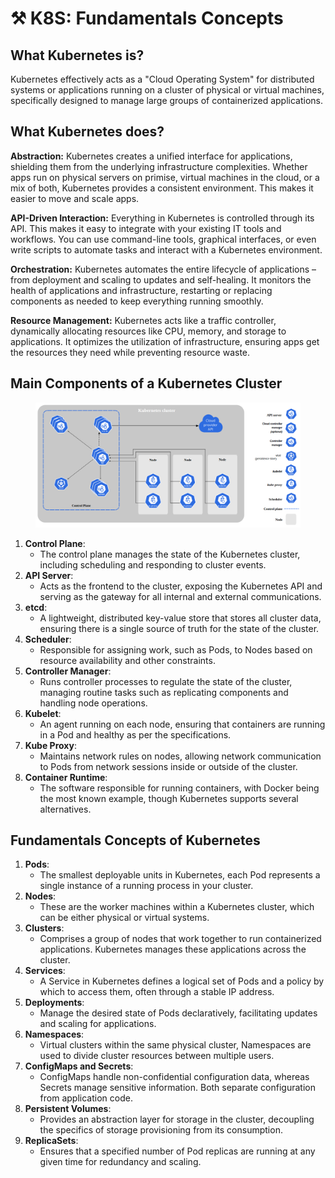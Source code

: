 # ⚒️ K8S: Fundamentals Concepts

## What Kubernetes is?

Kubernetes effectively acts as a "Cloud Operating System" for distributed systems or applications running on a cluster of physical or virtual machines, specifically designed to manage large groups of containerized applications.

## What Kubernetes does?

**Abstraction:** Kubernetes creates a unified interface for applications, shielding them from the underlying infrastructure complexities. Whether apps run on physical servers on primise, virtual machines in the cloud, or a mix of both, Kubernetes provides a consistent environment. This makes it easier to move and scale apps.

**API-Driven Interaction:** Everything in Kubernetes is controlled through its API. This makes it easy to integrate with your existing IT tools and workflows. You can use command-line tools, graphical interfaces, or even write scripts to automate tasks and interact with a Kubernetes environment.

**Orchestration:** Kubernetes automates the entire lifecycle of applications – from deployment and scaling to updates and self-healing. It monitors the health of applications and infrastructure, restarting or replacing components as needed to keep everything running smoothly.

**Resource Management:** Kubernetes acts like a traffic controller, dynamically allocating resources like CPU, memory, and storage to applications. It optimizes the utilization of infrastructure, ensuring  apps get the resources they need while preventing resource waste.

## Main Components of a Kubernetes Cluster

<figure><img src=".gitbook/assets/image (25).png" alt=""><figcaption></figcaption></figure>

1. **Control Plane**:
   * The control plane manages the state of the Kubernetes cluster, including scheduling and responding to cluster events.
2. **API Server**:
   * Acts as the frontend to the cluster, exposing the Kubernetes API and serving as the gateway for all internal and external communications.
3. **etcd**:
   * A lightweight, distributed key-value store that stores all cluster data, ensuring there is a single source of truth for the state of the cluster.
4. **Scheduler**:
   * Responsible for assigning work, such as Pods, to Nodes based on resource availability and other constraints.
5. **Controller Manager**:
   * Runs controller processes to regulate the state of the cluster, managing routine tasks such as replicating components and handling node operations.
6. **Kubelet**:
   * An agent running on each node, ensuring that containers are running in a Pod and healthy as per the specifications.
7. **Kube Proxy**:
   * Maintains network rules on nodes, allowing network communication to Pods from network sessions inside or outside of the cluster.
8. **Container Runtime**:
   * The software responsible for running containers, with Docker being the most known example, though Kubernetes supports several alternatives.

## Fundamentals Concepts of Kubernetes

1. **Pods**:
   * The smallest deployable units in Kubernetes, each Pod represents a single instance of a running process in your cluster.
2. **Nodes**:
   * These are the worker machines within a Kubernetes cluster, which can be either physical or virtual systems.
3. **Clusters**:
   * Comprises a group of nodes that work together to run containerized applications. Kubernetes manages these applications across the cluster.
4. **Services**:
   * A Service in Kubernetes defines a logical set of Pods and a policy by which to access them, often through a stable IP address.
5. **Deployments**:
   * Manage the desired state of Pods declaratively, facilitating updates and scaling for applications.
6. **Namespaces**:
   * Virtual clusters within the same physical cluster, Namespaces are used to divide cluster resources between multiple users.
7. **ConfigMaps and Secrets**:
   * ConfigMaps handle non-confidential configuration data, whereas Secrets manage sensitive information. Both separate configuration from application code.
8. **Persistent Volumes**:
   * Provides an abstraction layer for storage in the cluster, decoupling the specifics of storage provisioning from its consumption.
9. **ReplicaSets**:
   * Ensures that a specified number of Pod replicas are running at any given time for redundancy and scaling.



